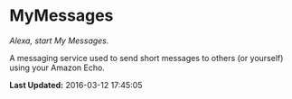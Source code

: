 # MyMessages
*Alexa, start My Messages.*

A messaging service used to send short messages to others (or yourself) using your Amazon Echo.

**Last Updated:** 2016-03-12 17:45:05
